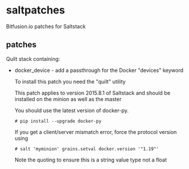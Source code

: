 # saltpatches
Bitfusion.io patches for Saltstack

## patches

Quilt stack containing:
- docker_device - add a passthrough for the Docker "devices" keyword

  To install this patch you need the "quilt" utility
  
  This patch applies to version 2015.8.1 of Saltstack and should be installed on the *minion* as well as the master
  
  You should use the latest version of docker-py.
  
      # pip install --upgrade docker-py
  
  If you get a client/server mismatch error, force the protocol version using
  
      # salt 'myminion' grains.setval docker.version '"1.19"'
      
  Note the quoting to ensure this is a string value type not a float
  


